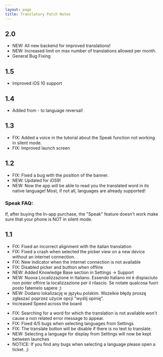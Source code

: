 ```yaml
---
layout: page
title: Translatory Patch Notes
---
```


## 2.0
- NEW: All new backend for improved translations!
- NEW: Increased limit on max number of translations allowed per month.
- General Bug Fixing

## 1.5

- Improved iOS 10 support

## 1.4

- Added from - to language reversal!

## 1.3

- FIX: Added a voice in the tutorial about the Speak function not working in silent mode.
- FIX: Improved launch screen 

## 1.2

* FIX: Fixed a bug with the position of the banner.
* NEW: Updated for iOS9!
* NEW: Now the app will be able to read you the translated word in its native language! Most, if not all, languages are already supported!

### Speak FAQ:

If, after buying the In-app purchase, the "Speak" feature doesn't work make sure that your phone is NOT in silent mode.

## 1.1

* FIX: Fixed an incorrect alignment with the italian translation
* FIX: Fixed a crash when selected the picker view on a new device without an internet connection.
* FIX: New indicator when the internet connection is not available
* FIX: Disabled picker and buttton when offline
* NEW: Added Knowledge Base section in Settings -\> Support
* NEW: Nuova Localizzazione in Italiano. Essendo Italiano mi è dispiaciuto non poter offrire la localizzazione per il rilascio. Se notate qualcosa fuori posto fatemelo sapere ;)
* NEW: Dodano lokalizację w języku polskim. Wszelkie błędy proszę zgłaszać poprzez użycie opcji "wyślij opinię".
* Increased Speed across the board

- FIX: Searching for a word for which the translation is not available won't cause a non related error message to appear.  
- FIX: Fixed 4/5 bugs when selecting languages from Settings  
- FIX: The translate button will be disable if there is no text to translate.  
- NEW: Selecting a language for display from Settings will now be kept between launches  
- NOTICE: If you find any bugs when selecting a language please open a ticket. ;)

